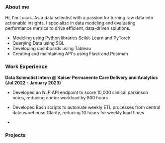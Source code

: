 ### About me

Hi, I'm Lucas.  As a data scientist with a passion for turning raw data into actionable insights, I specialize in data modeling and evaluating performance metrics to drive efficient, data-driven solutions. 
* Modeling using Python libraries Scikit-Learn and PyTorch
* Querying Data using SQL
* Developing dashboards using Tableau
* Creating and maintaining API's using Flask and Postman

### Work Experience

**Data Scienctist Intern @ Kaiser Permanente Care Delivery and Analytics (Jul 2022 - January 2023)**
* Developed an NLP API endpoint to score 10,000 clinical parkinson notes, reducing doctor workload by 800 hours
* Developed Bash scripts to automate weekly ETL processes from central data warehouse Clarity, reducing 10 hours for weekly load times

* 

### Projects
